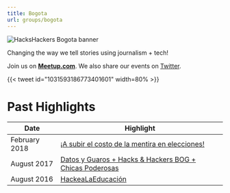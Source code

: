 ```yaml
---
title: Bogota
url: groups/bogota
---
```


![HacksHackers Bogota banner](https://pbs.twimg.com/profile_banners/2491642994/1401914723/1500x500)

Changing the way we tell stories using journalism + tech!

Join us on **[Meetup.com](https://www.meetup.com/Hacks-Hackers-Bogota/)**. We also share our events on [Twitter](https://twitter.com/HacksHackersBTA).

{{< tweet id="1031593186773401601" width=80% >}}

# Past Highlights

| **Date**  | **Highlight** |  
|-----------|---------------|  
| February 2018 | [¡A subir el costo de la mentira en elecciones!](https://www.meetup.com/Hacks-Hackers-Bogota/events/247110790/) |
| August 2017 | [Datos y Guaros + Hacks & Hackers BOG + Chicas Poderosas](https://www.meetup.com/Hacks-Hackers-Bogota/events/242385799/) |   
| August 2016 | [HackeaLaEducación](https://www.meetup.com/Hacks-Hackers-Bogota/events/233322512/) |
